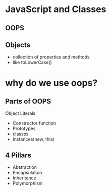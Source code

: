 # JavaScript and Classes
## OOPS
## Objects
- collection of properties and methods
- like toLowerCase()
# why do we use oops?
## Parts of OOPS
Object Literals
- Constructor function
- Prototypes
- classes
- Instances(new, this)
## 4 Pillars
- Abstraction
- Encapsulation
- Inheritance 
- Polymorphism